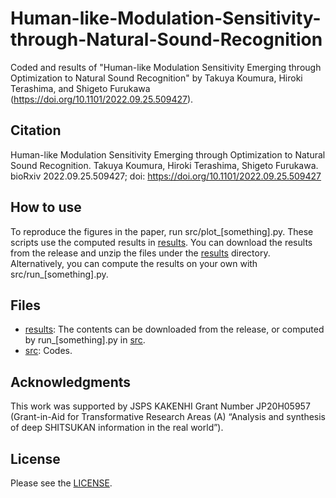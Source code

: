# Human-like-Modulation-Sensitivity-through-Natural-Sound-Recognition
Coded and results of "Human-like Modulation Sensitivity Emerging through Optimization to Natural Sound Recognition" by Takuya Koumura, Hiroki Terashima, and Shigeto Furukawa (https://doi.org/10.1101/2022.09.25.509427).

## Citation
Human-like Modulation Sensitivity Emerging through Optimization to Natural Sound Recognition. Takuya Koumura, Hiroki Terashima, Shigeto Furukawa.  bioRxiv 2022.09.25.509427; doi: https://doi.org/10.1101/2022.09.25.509427

## How to use
To reproduce the figures in the paper, run src/plot_[something].py. These scripts use the computed results in [results](results). You can download the results from the release and unzip the files under the [results](results) directory. Alternatively, you can compute the results on your own with src/run_[something].py.

## Files
- [results](results): The contents can be downloaded from the release, or computed by run_[something].py in [src](src).
- [src](src): Codes.

## Acknowledgments
This work was supported by JSPS KAKENHI Grant Number JP20H05957 (Grant-in-Aid for Transformative Research Areas (A) “Analysis and synthesis of deep SHITSUKAN information in the real world”).

## License
Please see the [LICENSE](LICENSE).
